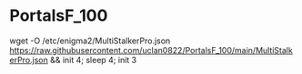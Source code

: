 # PortalsF_100
wget -O /etc/enigma2/MultiStalkerPro.json https://raw.githubusercontent.com/uclan0822/PortalsF_100/main/MultiStalkerPro.json && init 4; sleep 4; init 3
